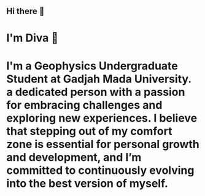 ## Hi there 👋
# I'm Diva 🦋
# I'm a Geophysics Undergraduate Student at Gadjah Mada University. a dedicated person with a passion for embracing challenges and exploring new experiences. I believe that stepping out of my comfort zone is essential for personal growth and development, and I’m committed to continuously evolving into the best version of myself.


